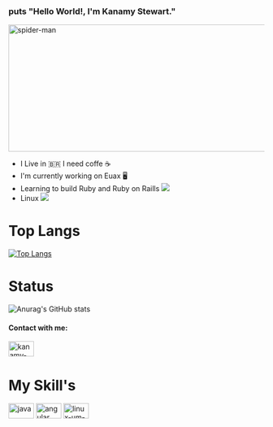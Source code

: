 ### puts "Hello World!, I'm Kanamy Stewart." 

<img align="center" alt="spider-man" height="250" width="980" src="https://pa1.narvii.com/6310/d044f052fdfeb7d9f662ac44f4d9111287cdae81_hq.gif"
   style="max-width:100%;">


+ I Live in 🇧🇷 I need coffe ☕
+ I'm currently working on Euax 🖥️
+ Learning to build Ruby and Ruby on Raills <img src="https://img.icons8.com/color/16/000000/ruby-programming-language.png"/>
+ Linux <img src="https://img.icons8.com/office/16/000000/console.png"/>

# Top Langs

   [![Top Langs](https://github-readme-stats.vercel.app/api/top-langs/?username=KanamyStewart&layout=compact)](https://github.com/KanamyStewart/github-readme-stats)
   
# Status

  ![Anurag's GitHub stats](https://github-readme-stats.vercel.app/api?username=kanamystewart&show_icons=true&theme=midnight-purple)

#### Contact with me:

<a href="https://www.linkedin.com/in/kanamy-stewart-862351174/" target ="_blank">
  <img align="center" alt="kanamy-linkedin" height="30" width="50" src="https://cdn.jsdelivr.net/gh/devicons/devicon/icons/linkedin/linkedin-original.svg"
   style="max-width:100%;">
</a> 

# My Skill's

<img align="center" alt="java" height="30" width="50" src="https://cdn.jsdelivr.net/gh/devicons/devicon/icons/java/java-original.svg"
   style="max-width:100%;">
   <img align="center" alt="angular" height="30" width="50" src="https://cdn.jsdelivr.net/gh/devicons/devicon/icons/angularjs/angularjs-original.svg"
   style="max-width:100%;">
   <img align="center" alt="linux-um-pinguin" height="30" width="50" src="https://cdn.jsdelivr.net/gh/devicons/devicon/icons/linux/linux-original.svg"
   style="max-width:100%;">
   


